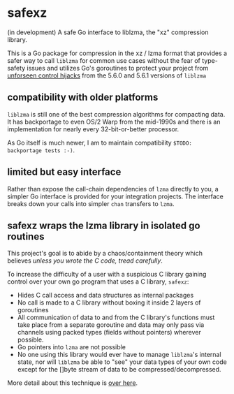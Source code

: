 # safexz
(in development)  A safe Go interface to liblzma, the "xz" compression library.

This is a Go package for compression in the xz / lzma format that provides a safer way to call `liblzma` for common use cases without the fear of type-safety issues and utilizes Go's goroutines to protect your project from [unforseen control hijacks](https://research.swtch.com/xz-timeline) from the 5.6.0 and 5.6.1 versions of `liblzma`

## compatibility with older platforms
`liblzma` is still one of the best compression algorithms for compacting data.  It has backportage to even OS/2 Warp from the mid-1990s and there is an implementation for nearly every 32-bit-or-better processor.

As Go itself is much newer, I am to maintain compatibility `$TODO: backportage tests :-)`.

## limited but easy interface
Rather than expose the call-chain dependencies of `lzma` directly to you, a simpler Go interface is provided for your integration projects.  The interface breaks down your calls into simpler `chan` transfers to `lzma`.

## safexz wraps the lzma library in isolated go routines
This project's goal is to abide by a chaos/containment theory which believes _unless you wrote the C code, tread carefully_.

To increase the difficulty of a user with a suspicious C library gaining control over your own go program that uses a C library, `safexz`:

- Hides C call access and data structures as internal packages
- No call is made to a C library without boxing it inside 2 layers of goroutines
- All communication of data to and from the C library's functions must take place from a separate goroutine and data may only pass via channels using packed types (fields without pointers) wherever possible.
- Go pointers into `lzma` are not possible
- No one using this library would ever have to manage `liblzma`'s internal state, nor will `liblzma` be able to "see" your data types of your own code except for the []byte stream of data to be compressed/decompressed.

More detail about this technique is [over here](https://gist.github.com/christoofar/880b4bcf3018f4681bb71bfdf1c16a6a).
